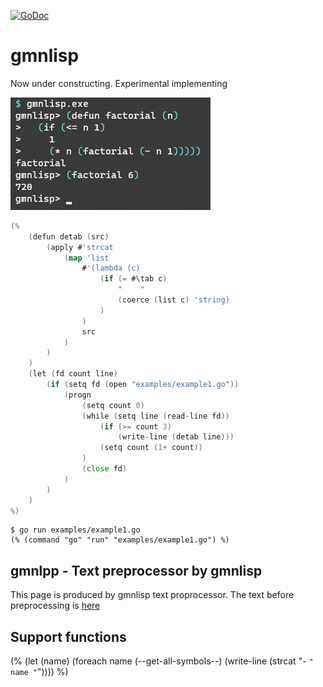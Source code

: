 [![GoDoc](https://godoc.org/github.com/hymkor/gmnlisp?status.svg)](https://godoc.org/github.com/hymkor/gmnlisp)

gmnlisp
=======

Now under constructing. Experimental implementing

![Example image](factorial.png)

```go
(%
    (defun detab (src)
        (apply #'strcat
            (map 'list
                #'(lambda (c)
                    (if (= #\tab c)
                        "    "
                        (coerce (list c) 'string)
                    )
                )
                src
            )
        )
    )
    (let (fd count line)
        (if (setq fd (open "examples/example1.go"))
            (progn
                (setq count 0)
                (while (setq line (read-line fd))
                    (if (>= count 3)
                        (write-line (detab line)))
                    (setq count (1+ count))
                )
                (close fd)
            )
        )
    )
%)
```

```
$ go run examples/example1.go
(% (command "go" "run" "examples/example1.go") %)
```

gmnlpp - Text preprocessor by gmnlisp
-------------------------------------

This page is produced by gmnlisp text proprocessor.
The text before preprocessing is [here](https://raw.githubusercontent.com/hymkor/gmnlisp/master/_README.md)


Support functions
-----------------

(%
    (let (name)
        (foreach name (--get-all-symbols--)
            (write-line (strcat "- `" name "`"))))
%)
